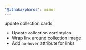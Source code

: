```yaml
---
'@ithaka/pharos': minor
---
```


update collection cards:

* Update collection card styles
* Wrap link around collection image
* Add `no-hover` attribute for links
